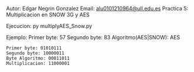 
Autor: Edgar Negrin Gonzalez
Email: alu0101210964@ull.edu.es
Practica 5: Multiplicacion en SNOW 3G y AES

Ejecucion: py multiplyAES_Snow.py


Ejemplo:
    Primer byte: 57
    Segundo byte: 83
    Algoritmo(AES|SNOW): AES

    Primer byte: 01010111
    Segundo byte: 10000011
    Byte Algoritmo: 00011011
    Multiplicacion: 11000001
